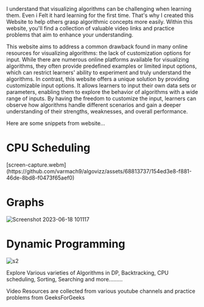 I understand that visualizing algorithms can be challenging when learning them. Even i Felt it hard learning for the first time. That's why I created this Website to help others grasp algorithmic concepts more easily. Within this website, you'll find a collection of valuable video links and practice problems that aim to enhance your understanding.

This website aims to address a common drawback found in many online resources for visualizing algorithms: the lack of customization options for input. While there are numerous online platforms available for visualizing algorithms, they often provide predefined examples or limited input options, which can restrict learners' ability to experiment and truly understand the algorithms. In contrast, this website offers a unique solution by providing customizable input options. It allows learners to input their own data sets or parameters, enabling them to explore the behavior of algorithms with a wide range of inputs. By having the freedom to customize the input, learners can observe how algorithms handle different scenarios and gain a deeper understanding of their strengths, weaknesses, and overall performance.


Here are some snippets from website...

<h1>CPU Scheduling</h1>
[screen-capture.webm](https://github.com/varmach9/algovizz/assets/68813737/154ed3e8-f881-46de-8bd8-f0473f65aef0)
<h1>Graphs</h1>

![Screenshot 2023-06-18 101117](https://github.com/varmach9/algovizz/assets/68813737/1e764a0d-b2af-473f-aa27-678d7daebe82)
<h1>Dynamic Programming</h1>

![s2](https://github.com/varmach9/algovizz/assets/68813737/cab65078-35af-478f-89d2-2a4747eb861c)



Explore Various varieties of Algorithms in DP, Backtracking, CPU scheduling, Sorting, Searching and more.........

Video Resources are collected from various youtube channels and practice problems from GeeksForGeeks
